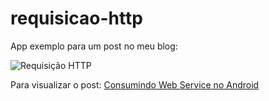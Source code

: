 # requisicao-http
App exemplo para um post no meu blog:

![Requisição HTTP](http://res.cloudinary.com/mahenrique94/image/upload/v1510846949/buscando-cep-requisicao-http_as7p7r.gif)

Para visualizar o post: [Consumindo Web Service no Android](http://blog.matheuscastiglioni.com.br/consumindo-web-service-no-android)
